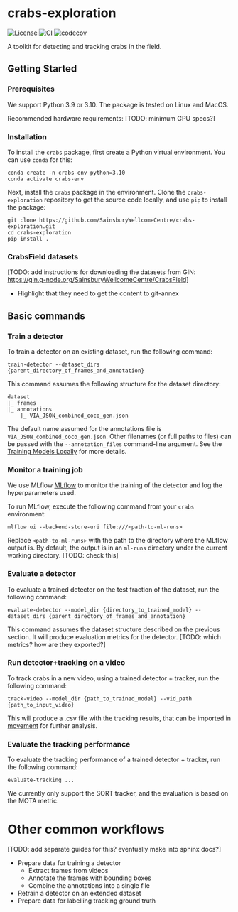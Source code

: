 # crabs-exploration

[![License](https://img.shields.io/badge/License-BSD_3--Clause-orange.svg)](https://opensource.org/licenses/BSD-3-Clause)
[![CI](https://img.shields.io/github/actions/workflow/status/SainsburyWellcomeCentre/crabs-exploration/test_and_deploy.yml?label=CI)](https://github.com/SainsburyWellcomeCentre/crabs-exploration/actions/workflows/test_and_deploy.yml)
[![codecov](https://codecov.io/gh/sainsburyWellcomeCentre/crabs-exploration/graph/badge.svg?token=9dM37vnAIT)](https://codecov.io/gh/sainsburyWellcomeCentre/crabs-exploration)

A toolkit for detecting and tracking crabs in the field.

## Getting Started

### Prerequisites

We support Python 3.9 or 3.10. The package is tested on Linux and MacOS.

Recommended hardware requirements:
[TODO: minimum GPU specs?]

### Installation

To install the `crabs` package, first create a Python virtual environment. You can use `conda` for this:

```
conda create -n crabs-env python=3.10
conda activate crabs-env
```

Next, install the `crabs` package in the environment. Clone the `crabs-exploration` repository to get the source code locally, and use `pip` to install the package:

```
git clone https://github.com/SainsburyWellcomeCentre/crabs-exploration.git
cd crabs-exploration
pip install .
```

### CrabsField datasets

[TODO: add instructions for downloading the datasets from GIN: https://gin.g-node.org/SainsburyWellcomeCentre/CrabsField]

- Highlight that they need to get the content to git-annex

## Basic commands

### Train a detector

To train a detector on an existing dataset, run the following command:

```
train-detector --dataset_dirs {parent_directory_of_frames_and_annotation}
```

This command assumes the following structure for the dataset directory:

```
dataset
|_ frames
|_ annotations
    |_ VIA_JSON_combined_coco_gen.json
```

The default name assumed for the annotations file is `VIA_JSON_combined_coco_gen.json`. Other filenames (or full paths to files) can be passed with the `--annotation_files` command-line argument. See the [Training Models Locally](crabs/guides/TrainingModelsLocally.md) for more details.

### Monitor a training job

We use MLflow [MLflow](https://mlflow.org) to monitor the training of the detector and log the hyperparameters used.

To run MLflow, execute the following command from your `crabs` environment:

```
mlflow ui --backend-store-uri file:///<path-to-ml-runs>
```

Replace `<path-to-ml-runs>` with the path to the directory where the MLflow output is. By default, the output is in an `ml-runs` directory under the current working directory. [TODO: check this]

### Evaluate a detector

To evaluate a trained detector on the test fraction of the dataset, run the following command:

```
evaluate-detector --model_dir {directory_to_trained_model} --dataset_dirs {parent_directory_of_frames_and_annotation}
```

This command assumes the dataset structure described on the previous section. It will produce evaluation metrics for the detector. [TODO: which metrics? how are they exported?]

### Run detector+tracking on a video

To track crabs in a new video, using a trained detector + tracker, run the following command:

```
track-video --model_dir {path_to_trained_model} --vid_path {path_to_input_video}
```

This will produce a .csv file with the tracking results, that can be imported in [movement](https://github.com/neuroinformatics-unit/movement) for further analysis.

### Evaluate the tracking performance

To evaluate the tracking performance of a trained detector + tracker, run the following command:

```
evaluate-tracking ...
```

We currently only support the SORT tracker, and the evaluation is based on the MOTA metric.

# Other common workflows

[TODO: add separate guides for this? eventually make into sphinx docs?]

- Prepare data for training a detector
  - Extract frames from videos
  - Annotate the frames with bounding boxes
  - Combine the annotations into a single file
- Retrain a detector on an extended dataset
- Prepare data for labelling tracking ground truth
